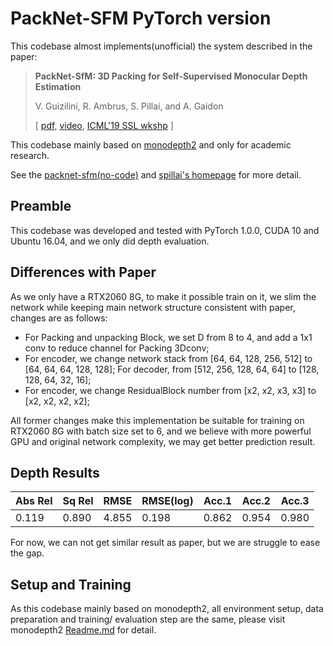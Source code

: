 # PackNet-SFM PyTorch version
This codebase almost implements(unofficial) the system described in the paper:

> **PackNet-SfM: 3D Packing for Self-Supervised Monocular Depth Estimation**
>
> V. Guizilini, R. Ambrus, S. Pillai, and A. Gaidon 
>
> \[ [pdf](https://arxiv.org/pdf/1905.02693), [video](https://youtu.be/-N8QFtL3ees), [ICML'19 SSL wkshp](https://drive.google.com/open?id=0B4M2lUVyJzS4RmpJWTVRTHMtWHZPQ3V5VG85VDA0bENfSUJJ) \]

This codebase mainly based on [monodepth2](https://github.com/nianticlabs/monodepth2) and only for academic research.

See the [packnet-sfm(no-code)](https://github.com/ToyotaResearchInstitute/packnet-sfm) and [spillai's homepage](http://people.csail.mit.edu/spillai/) for more detail.

## Preamble

This codebase was developed and tested with PyTorch 1.0.0, CUDA 10 and Ubuntu 16.04, and we only did depth evaluation.

## Differences with Paper
As we only have a RTX2060 8G, to make it possible train on it,  we slim the network while keeping main network structure consistent with paper, changes are as follows:
* For Packing and unpacking Block, we set D from 8 to 4, and add a 1x1 conv to reduce channel for Packing 3Dconv;
* For encoder, we change network stack from [64, 64, 128, 256, 512] to [64, 64, 64, 128, 128]; For decoder, from [512, 256, 128, 64, 64] to [128, 128, 64, 32, 16];
* For encoder, we change ResidualBlock number from [x2, x2, x3, x3] to [x2, x2, x2, x2];

All former changes make this implementation be suitable for training on RTX2060 8G with batch size set to 6, and we believe with more powerful GPU and original network complexity, we may get better prediction result.


## Depth Results

| Abs Rel | Sq Rel | RMSE  | RMSE(log) | Acc.1 | Acc.2 | Acc.3 |
| ------- | ------ | ----- | --------- | ----- | ----- | ----- |
| 0.119   | 0.890  | 4.855 | 0.198     | 0.862 | 0.954 | 0.980 |

For now, we can not get similar result as paper, but we are struggle to ease the gap. 

## Setup and Training

As this codebase mainly based on monodepth2, all environment setup, data preparation and training/ evaluation step are the same, please visit monodepth2 [Readme.md](https://github.com/nianticlabs/monodepth2/blob/master/README.md) for detail.




